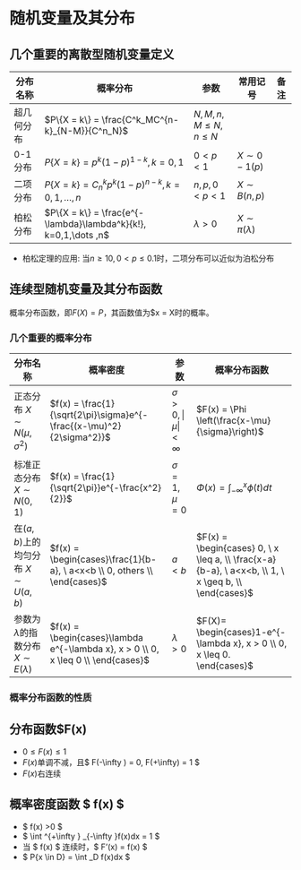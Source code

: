 # 随机变量及其分布

## 几个重要的离散型随机变量定义

|  分布名称  |  概率分布  |  参数  |  常用记号  |  备注  |
| --- | --- | --- | --- | --- |
|  超几何分布  |  $P\{X = k\} = \frac{C^k_MC^{n-k}_{N-M}}{C^n_N}$  |  $N,M,n, M \leq N, n \leq N$  |    |    |
|  0-1 分布  |  $P\{X = k\} = p^k(1-p)^{1-k}, k=0,1$  |  $0<p<1$  |  $X \sim 0-1(p)$  |    |
|  二项分布  |  $P\{X = k\} = C^k_np^k(1-p)^{n-k}, k=0,1,\dots , n$ |$n, p, 0<p<1$  |  $X\sim B(n,p)$  | |
|  柏松分布  |  $P\{X = k\} = \frac{e^{-\lambda}\lambda^k}{k!}, k=0,1,\dots ,n$ |  $\lambda > 0$  |  $X\sim \pi(\lambda)$  |    |

- 柏松定理的应用: 当$n \geq 10, 0 < p \leq 0.1$时，二项分布可以近似为泊松分布

## 连续型随机变量及其分布函数
概率分布函数，即$F(X) = P$，其函数值为$x = X时的概率。


### 几个重要的概率分布

|  分布名称  |  概率密度  |  参数  |  概率分布函数  |
| --- | --- | --- | --- |
|  正态分布 $X \sim N(\mu, \sigma^2)$  |  $f(x) = \frac{1}{\sqrt{2\pi}\sigma}e^{-\frac{(x-\mu)^2}{2\sigma^2}}$  |  $\sigma > 0, \vert \mu \vert < \infty$  |  $F(x) = \Phi \left(\frac{x-\mu}{\sigma}\right)$  |
|  标准正态分布 $X \sim N(0, 1)$  |  $f(x) = \frac{1}{\sqrt{2\pi}}e^{-\frac{x^2}{2}}$  |  $\sigma = 1, \mu = 0$ |  $\Phi (x) = \int ^x_{-\infty }\phi (t) dt$  |
|  在$(a, b)$上的均匀分布 $X \sim U(a, b)$  |  $f(x) = \begin{cases}\frac{1}{b-a}, \ a<x<b \\ 0, others \\ \end{cases}$  |  $a<b$  |  $F(x) = \begin{cases} 0, \ x \leq a, \\ \frac{x-a}{b-a}, \ a<x<b, \\ 1, \ x \geq b, \\ \end{cases}$  |
|  参数为$\lambda$的指数分布 $X \sim E(\lambda)$  |  $f(x) = \begin{cases}\lambda e^{-\lambda x}, x > 0 \\ 0, x \leq 0 \\ \end{cases}$  |  $\lambda > 0$  |  $F(X)= \begin{cases}1-e^{-\lambda x}, x > 0 \\ 0, x \leq 0. \end{cases}$  |


### 概率分布函数的性质
## 分布函数$F(x)
- $0 \leq F(x) \leq 1$
- $F(x)$单调不减，且$ F(-\infty ) = 0, F(+\infty) = 1 $ 
- $F(x)$右连续
## 概率密度函数 $ f(x) $ 
- $ f(x) >0 $ 
- $ \int ^{+\infty } _{-\infty }f(x)dx = 1 $ 
- 当 $ f(x) $ 连续时，$ F’(x) = f(x) $ 
- $ P\{x \in D\} = \int _D f(x)dx $ 